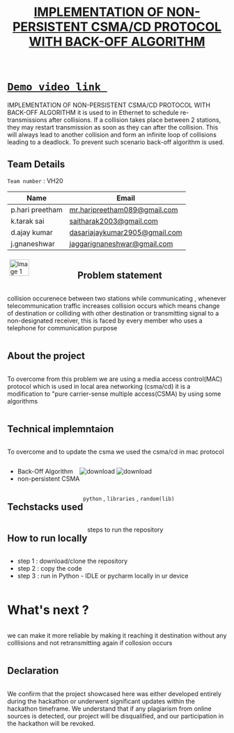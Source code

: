 <h1 align="center" style="border-bottom: none">
    <b>
        <a href="https://www.google.com"> IMPLEMENTATION OF NON-PERSISTENT CSMA/CD PROTOCOL WITH 
BACK-OFF ALGORITHM </a><br>
    </b>
     <br>
</h1>

# [`Demo video link `](http://www.google.com) 
IMPLEMENTATION OF NON-PERSISTENT CSMA/CD PROTOCOL WITH 
BACK-OFF ALGORITHM it is used to in Ethernet to schedule re-transmissions after collisions. If a collision takes place between 2 stations, they may restart transmission as soon as they can after the collision. This will always lead to another collision and form an infinite loop of collisions leading to a deadlock. To prevent such scenario back-off algorithm is used.
## Team Details
`Team number` : VH20

| Name    | Email           |
|---------|-----------------|
| p.hari preetham | mr.haripreetham089@gmail.com |
| k.tarak sai | saitharak2003@gmail.com |
| d.ajay kumar | dasariajaykumar2905@gmail.com|
| j.gnaneshwar| jaggarignaneshwar@gmail.com |

<div style="display: flex; flex-wrap: wrap;">
    <img src="https://media.geeksforgeeks.org/wp-content/uploads/qw-1.png" alt="Image 1" style="width: 30%; margin: 5px;">

## Problem statement 
collision occurenece between two stations while communicating , whenever telecommunication traffic increases collision occurs which means change of destination or colliding with other destination or transmitting signal to a non-designated receiver, this is faced by every member who uses a telephone for communication purpose
## About the project
To overcome from this problem we are using a media access control(MAC) protocol which is used in local area networking (csma/cd) it is a modification to "pure carrier-sense multiple access(CSMA) by using some algorithms

## Technical implemntaion 
To overcome and to update the csma we used the csma/cd in mac protocol 
- Back-Off Algorithm
- non-persistent CSMA

![download](https://github.com/gdsc-iiitdm-kancheepuram/Vashisht-hackathon-template/assets/126803811/6931391d-9ffb-4765-87ff-e9f03d57ab6e)
![download](https://github.com/gdsc-iiitdm-kancheepuram/Vashisht-hackathon-template/assets/126803811/6a0830a2-4350-4f11-992a-259ff899eeac)


## Techstacks used 
`python` , `libraries` , `random(lib)` 

## How to run locally 
steps to run the repository
- step 1 : download/clone the repository
- step 2 : copy the code
- step 3 : run in Python - IDLE or pycharm locally in ur device

# What's next ?
we can make it more reliable by making it reaching it destination without any colllisions and not retransmitting again if collosion occurs

## Declaration
We confirm that the project showcased here was either developed entirely during the hackathon or underwent significant updates within the hackathon timeframe. We understand that if any plagiarism from online sources is detected, our project will be disqualified, and our participation in the hackathon will be revoked.
